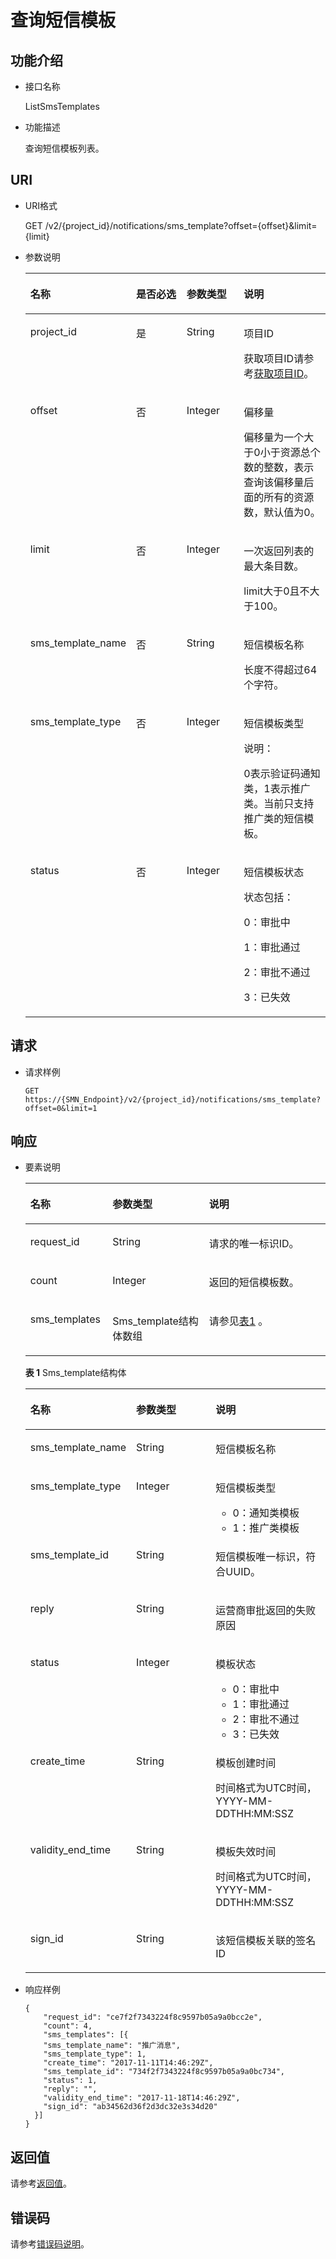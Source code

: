 # 查询短信模板<a name="smn_api_550013"></a>

## 功能介绍<a name="section1436014147464"></a>

-   接口名称

    ListSmsTemplates

-   功能描述

    查询短信模板列表。


## URI<a name="section4376414124619"></a>

-   URI格式

    GET /v2/\{project\_id\}/notifications/sms\_template?offset=\{offset\}&limit=\{limit\}

-   参数说明

    <a name="table13376714184620"></a>
    <table><thead align="left"><tr id="row1059519148468"><th class="cellrowborder" valign="top" width="22.37%" id="mcps1.1.5.1.1"><p id="p5595101434616"><a name="p5595101434616"></a><a name="p5595101434616"></a>名称</p>
    </th>
    <th class="cellrowborder" valign="top" width="21.05%" id="mcps1.1.5.1.2"><p id="p75951414144619"><a name="p75951414144619"></a><a name="p75951414144619"></a>是否必选</p>
    </th>
    <th class="cellrowborder" valign="top" width="21.05%" id="mcps1.1.5.1.3"><p id="p4595514154612"><a name="p4595514154612"></a><a name="p4595514154612"></a>参数类型</p>
    </th>
    <th class="cellrowborder" valign="top" width="35.53%" id="mcps1.1.5.1.4"><p id="p359561415464"><a name="p359561415464"></a><a name="p359561415464"></a>说明</p>
    </th>
    </tr>
    </thead>
    <tbody><tr id="row185951014184616"><td class="cellrowborder" valign="top" width="22.37%" headers="mcps1.1.5.1.1 "><p id="p7595171434617"><a name="p7595171434617"></a><a name="p7595171434617"></a>project_id</p>
    </td>
    <td class="cellrowborder" valign="top" width="21.05%" headers="mcps1.1.5.1.2 "><p id="p1959591418468"><a name="p1959591418468"></a><a name="p1959591418468"></a>是</p>
    </td>
    <td class="cellrowborder" valign="top" width="21.05%" headers="mcps1.1.5.1.3 "><p id="p459581424618"><a name="p459581424618"></a><a name="p459581424618"></a>String</p>
    </td>
    <td class="cellrowborder" valign="top" width="35.53%" headers="mcps1.1.5.1.4 "><p id="p35951714134617"><a name="p35951714134617"></a><a name="p35951714134617"></a>项目ID</p>
    <p id="p4595171494613"><a name="p4595171494613"></a><a name="p4595171494613"></a>获取项目ID请参考<a href="获取项目ID.md">获取项目ID</a>。</p>
    </td>
    </tr>
    <tr id="row5595121484620"><td class="cellrowborder" valign="top" width="22.37%" headers="mcps1.1.5.1.1 "><p id="p65955141466"><a name="p65955141466"></a><a name="p65955141466"></a>offset</p>
    </td>
    <td class="cellrowborder" valign="top" width="21.05%" headers="mcps1.1.5.1.2 "><p id="p4595161415467"><a name="p4595161415467"></a><a name="p4595161415467"></a>否</p>
    </td>
    <td class="cellrowborder" valign="top" width="21.05%" headers="mcps1.1.5.1.3 "><p id="p1093734394616"><a name="p1093734394616"></a><a name="p1093734394616"></a>Integer</p>
    </td>
    <td class="cellrowborder" valign="top" width="35.53%" headers="mcps1.1.5.1.4 "><p id="p146581828102110"><a name="p146581828102110"></a><a name="p146581828102110"></a>偏移量</p>
    <p id="p21821344207"><a name="p21821344207"></a><a name="p21821344207"></a>偏移量为一个大于0小于资源总个数的整数，表示查询该偏移量后面的所有的资源数，默认值为0。</p>
    </td>
    </tr>
    <tr id="row65955140461"><td class="cellrowborder" valign="top" width="22.37%" headers="mcps1.1.5.1.1 "><p id="p35951514164610"><a name="p35951514164610"></a><a name="p35951514164610"></a>limit</p>
    </td>
    <td class="cellrowborder" valign="top" width="21.05%" headers="mcps1.1.5.1.2 "><p id="p1059591414468"><a name="p1059591414468"></a><a name="p1059591414468"></a>否</p>
    </td>
    <td class="cellrowborder" valign="top" width="21.05%" headers="mcps1.1.5.1.3 "><p id="p1559551484618"><a name="p1559551484618"></a><a name="p1559551484618"></a>Integer</p>
    </td>
    <td class="cellrowborder" valign="top" width="35.53%" headers="mcps1.1.5.1.4 "><p id="p95957147467"><a name="p95957147467"></a><a name="p95957147467"></a>一次返回列表的最大条目数。</p>
    <p id="p172271856155119"><a name="p172271856155119"></a><a name="p172271856155119"></a>limit大于0且不大于100。</p>
    </td>
    </tr>
    <tr id="row859571484613"><td class="cellrowborder" valign="top" width="22.37%" headers="mcps1.1.5.1.1 "><p id="p165959144466"><a name="p165959144466"></a><a name="p165959144466"></a>sms_template_name</p>
    </td>
    <td class="cellrowborder" valign="top" width="21.05%" headers="mcps1.1.5.1.2 "><p id="p559541484610"><a name="p559541484610"></a><a name="p559541484610"></a>否</p>
    </td>
    <td class="cellrowborder" valign="top" width="21.05%" headers="mcps1.1.5.1.3 "><p id="p13595141411462"><a name="p13595141411462"></a><a name="p13595141411462"></a>String</p>
    </td>
    <td class="cellrowborder" valign="top" width="35.53%" headers="mcps1.1.5.1.4 "><p id="p659531454612"><a name="p659531454612"></a><a name="p659531454612"></a>短信模板名称</p>
    <p id="p112276011522"><a name="p112276011522"></a><a name="p112276011522"></a>长度不得超过64个字符。</p>
    </td>
    </tr>
    <tr id="row105951914114615"><td class="cellrowborder" valign="top" width="22.37%" headers="mcps1.1.5.1.1 "><p id="p15595914154610"><a name="p15595914154610"></a><a name="p15595914154610"></a>sms_template_type</p>
    </td>
    <td class="cellrowborder" valign="top" width="21.05%" headers="mcps1.1.5.1.2 "><p id="p125954149463"><a name="p125954149463"></a><a name="p125954149463"></a>否</p>
    </td>
    <td class="cellrowborder" valign="top" width="21.05%" headers="mcps1.1.5.1.3 "><p id="p05954140462"><a name="p05954140462"></a><a name="p05954140462"></a>Integer</p>
    </td>
    <td class="cellrowborder" valign="top" width="35.53%" headers="mcps1.1.5.1.4 "><p id="p18595714174617"><a name="p18595714174617"></a><a name="p18595714174617"></a>短信模板类型</p>
    <p id="p135951814104613"><a name="p135951814104613"></a><a name="p135951814104613"></a></p>
    <div class="note" id="note1120152095216"><a name="note1120152095216"></a><a name="note1120152095216"></a><span class="notetitle"> 说明： </span><div class="notebody"><p id="p459561414612"><a name="p459561414612"></a><a name="p459561414612"></a>0表示验证码通知类，1表示推广类。当前只支持推广类的短信模板。</p>
    </div></div>
    </td>
    </tr>
    <tr id="row4595814194619"><td class="cellrowborder" valign="top" width="22.37%" headers="mcps1.1.5.1.1 "><p id="p13595131424613"><a name="p13595131424613"></a><a name="p13595131424613"></a>status</p>
    </td>
    <td class="cellrowborder" valign="top" width="21.05%" headers="mcps1.1.5.1.2 "><p id="p759581411464"><a name="p759581411464"></a><a name="p759581411464"></a>否</p>
    </td>
    <td class="cellrowborder" valign="top" width="21.05%" headers="mcps1.1.5.1.3 "><p id="p159531414469"><a name="p159531414469"></a><a name="p159531414469"></a>Integer</p>
    </td>
    <td class="cellrowborder" valign="top" width="35.53%" headers="mcps1.1.5.1.4 "><p id="p13595314164610"><a name="p13595314164610"></a><a name="p13595314164610"></a>短信模板状态</p>
    <p id="p85951914194616"><a name="p85951914194616"></a><a name="p85951914194616"></a>状态包括：</p>
    <p id="p1759501454616"><a name="p1759501454616"></a><a name="p1759501454616"></a>0：审批中</p>
    <p id="p7595014164619"><a name="p7595014164619"></a><a name="p7595014164619"></a>1：审批通过</p>
    <p id="p3595214124613"><a name="p3595214124613"></a><a name="p3595214124613"></a>2：审批不通过</p>
    <p id="p1663824714529"><a name="p1663824714529"></a><a name="p1663824714529"></a>3：已失效</p>
    </td>
    </tr>
    </tbody>
    </table>


## 请求<a name="section13423181418465"></a>

-   请求样例

    ```
    GET https://{SMN_Endpoint}/v2/{project_id}/notifications/sms_template?offset=0&limit=1
    ```


## 响应<a name="section1642371411466"></a>

-   要素说明

    <a name="table1242311484619"></a>
    <table><thead align="left"><tr id="row1759581411462"><th class="cellrowborder" valign="top" width="27.382738273827385%" id="mcps1.1.4.1.1"><p id="p1759581434614"><a name="p1759581434614"></a><a name="p1759581434614"></a>名称</p>
    </th>
    <th class="cellrowborder" valign="top" width="32.14321432143215%" id="mcps1.1.4.1.2"><p id="p1259518144467"><a name="p1259518144467"></a><a name="p1259518144467"></a>参数类型</p>
    </th>
    <th class="cellrowborder" valign="top" width="40.474047404740475%" id="mcps1.1.4.1.3"><p id="p15959149466"><a name="p15959149466"></a><a name="p15959149466"></a>说明</p>
    </th>
    </tr>
    </thead>
    <tbody><tr id="row76103143461"><td class="cellrowborder" valign="top" width="27.382738273827385%" headers="mcps1.1.4.1.1 "><p id="p661051484618"><a name="p661051484618"></a><a name="p661051484618"></a>request_id</p>
    </td>
    <td class="cellrowborder" valign="top" width="32.14321432143215%" headers="mcps1.1.4.1.2 "><p id="p18610101416469"><a name="p18610101416469"></a><a name="p18610101416469"></a>String</p>
    </td>
    <td class="cellrowborder" valign="top" width="40.474047404740475%" headers="mcps1.1.4.1.3 "><p id="p166101814174613"><a name="p166101814174613"></a><a name="p166101814174613"></a>请求的唯一标识ID。</p>
    </td>
    </tr>
    <tr id="row106101914174615"><td class="cellrowborder" valign="top" width="27.382738273827385%" headers="mcps1.1.4.1.1 "><p id="p12610214154617"><a name="p12610214154617"></a><a name="p12610214154617"></a>count</p>
    </td>
    <td class="cellrowborder" valign="top" width="32.14321432143215%" headers="mcps1.1.4.1.2 "><p id="p861081410463"><a name="p861081410463"></a><a name="p861081410463"></a>Integer</p>
    </td>
    <td class="cellrowborder" valign="top" width="40.474047404740475%" headers="mcps1.1.4.1.3 "><p id="p561041411468"><a name="p561041411468"></a><a name="p561041411468"></a>返回的短信模板数。</p>
    </td>
    </tr>
    <tr id="row1610171413466"><td class="cellrowborder" valign="top" width="27.382738273827385%" headers="mcps1.1.4.1.1 "><p id="p76107142466"><a name="p76107142466"></a><a name="p76107142466"></a>sms_templates</p>
    </td>
    <td class="cellrowborder" valign="top" width="32.14321432143215%" headers="mcps1.1.4.1.2 "><p id="p176101114184617"><a name="p176101114184617"></a><a name="p176101114184617"></a>Sms_template结构体数组</p>
    </td>
    <td class="cellrowborder" valign="top" width="40.474047404740475%" headers="mcps1.1.4.1.3 "><p id="p96101714144613"><a name="p96101714144613"></a><a name="p96101714144613"></a>请参见<a href="#table5134820185815">表1</a> 。</p>
    </td>
    </tr>
    </tbody>
    </table>

    **表 1**  Sms\_template结构体

    <a name="table5134820185815"></a>
    <table><thead align="left"><tr id="row724342018581"><th class="cellrowborder" valign="top" width="29.69%" id="mcps1.2.4.1.1"><p id="p9243120135815"><a name="p9243120135815"></a><a name="p9243120135815"></a>名称</p>
    </th>
    <th class="cellrowborder" valign="top" width="29.69%" id="mcps1.2.4.1.2"><p id="p8243320135814"><a name="p8243320135814"></a><a name="p8243320135814"></a>参数类型</p>
    </th>
    <th class="cellrowborder" valign="top" width="40.62%" id="mcps1.2.4.1.3"><p id="p3243820105819"><a name="p3243820105819"></a><a name="p3243820105819"></a>说明</p>
    </th>
    </tr>
    </thead>
    <tbody><tr id="row6243172019587"><td class="cellrowborder" valign="top" width="29.69%" headers="mcps1.2.4.1.1 "><p id="p424322018589"><a name="p424322018589"></a><a name="p424322018589"></a>sms_template_name</p>
    </td>
    <td class="cellrowborder" valign="top" width="29.69%" headers="mcps1.2.4.1.2 "><p id="p102431202589"><a name="p102431202589"></a><a name="p102431202589"></a>String</p>
    </td>
    <td class="cellrowborder" valign="top" width="40.62%" headers="mcps1.2.4.1.3 "><p id="p62432204581"><a name="p62432204581"></a><a name="p62432204581"></a>短信模板名称</p>
    </td>
    </tr>
    <tr id="row142431720165819"><td class="cellrowborder" valign="top" width="29.69%" headers="mcps1.2.4.1.1 "><p id="p122430205585"><a name="p122430205585"></a><a name="p122430205585"></a>sms_template_type</p>
    </td>
    <td class="cellrowborder" valign="top" width="29.69%" headers="mcps1.2.4.1.2 "><p id="p4243142085814"><a name="p4243142085814"></a><a name="p4243142085814"></a>Integer</p>
    </td>
    <td class="cellrowborder" valign="top" width="40.62%" headers="mcps1.2.4.1.3 "><p id="p19243132035810"><a name="p19243132035810"></a><a name="p19243132035810"></a>短信模板类型</p>
    <a name="ul3436111110508"></a><a name="ul3436111110508"></a><ul id="ul3436111110508"><li>0：通知类模板</li><li>1：推广类模板</li></ul>
    </td>
    </tr>
    <tr id="row7243172035811"><td class="cellrowborder" valign="top" width="29.69%" headers="mcps1.2.4.1.1 "><p id="p0243120155817"><a name="p0243120155817"></a><a name="p0243120155817"></a>sms_template_id</p>
    </td>
    <td class="cellrowborder" valign="top" width="29.69%" headers="mcps1.2.4.1.2 "><p id="p16243142016584"><a name="p16243142016584"></a><a name="p16243142016584"></a>String</p>
    </td>
    <td class="cellrowborder" valign="top" width="40.62%" headers="mcps1.2.4.1.3 "><p id="p7243620145817"><a name="p7243620145817"></a><a name="p7243620145817"></a>短信模板唯一标识，符合UUID。</p>
    </td>
    </tr>
    <tr id="row1724342055818"><td class="cellrowborder" valign="top" width="29.69%" headers="mcps1.2.4.1.1 "><p id="p5243720205817"><a name="p5243720205817"></a><a name="p5243720205817"></a>reply</p>
    </td>
    <td class="cellrowborder" valign="top" width="29.69%" headers="mcps1.2.4.1.2 "><p id="p1243120195814"><a name="p1243120195814"></a><a name="p1243120195814"></a>String</p>
    </td>
    <td class="cellrowborder" valign="top" width="40.62%" headers="mcps1.2.4.1.3 "><p id="p024322013582"><a name="p024322013582"></a><a name="p024322013582"></a>运营商审批返回的失败原因</p>
    </td>
    </tr>
    <tr id="row0243152035816"><td class="cellrowborder" valign="top" width="29.69%" headers="mcps1.2.4.1.1 "><p id="p142430203586"><a name="p142430203586"></a><a name="p142430203586"></a>status</p>
    </td>
    <td class="cellrowborder" valign="top" width="29.69%" headers="mcps1.2.4.1.2 "><p id="p1243220155810"><a name="p1243220155810"></a><a name="p1243220155810"></a>Integer</p>
    </td>
    <td class="cellrowborder" valign="top" width="40.62%" headers="mcps1.2.4.1.3 "><p id="p424352045814"><a name="p424352045814"></a><a name="p424352045814"></a>模板状态</p>
    <a name="ul14560415155013"></a><a name="ul14560415155013"></a><ul id="ul14560415155013"><li>0：审批中</li><li>1：审批通过</li><li>2：审批不通过</li><li>3：已失效</li></ul>
    </td>
    </tr>
    <tr id="row32432020105819"><td class="cellrowborder" valign="top" width="29.69%" headers="mcps1.2.4.1.1 "><p id="p3243520175814"><a name="p3243520175814"></a><a name="p3243520175814"></a>create_time</p>
    </td>
    <td class="cellrowborder" valign="top" width="29.69%" headers="mcps1.2.4.1.2 "><p id="p624315204585"><a name="p624315204585"></a><a name="p624315204585"></a>String</p>
    </td>
    <td class="cellrowborder" valign="top" width="40.62%" headers="mcps1.2.4.1.3 "><p id="p18243172065815"><a name="p18243172065815"></a><a name="p18243172065815"></a>模板创建时间</p>
    <p id="p157851531135012"><a name="p157851531135012"></a><a name="p157851531135012"></a>时间格式为UTC时间，YYYY-MM-DDTHH:MM:SSZ</p>
    </td>
    </tr>
    <tr id="row4243152019580"><td class="cellrowborder" valign="top" width="29.69%" headers="mcps1.2.4.1.1 "><p id="p724382020580"><a name="p724382020580"></a><a name="p724382020580"></a>validity_end_time</p>
    </td>
    <td class="cellrowborder" valign="top" width="29.69%" headers="mcps1.2.4.1.2 "><p id="p14243112017587"><a name="p14243112017587"></a><a name="p14243112017587"></a>String</p>
    </td>
    <td class="cellrowborder" valign="top" width="40.62%" headers="mcps1.2.4.1.3 "><p id="p12243720155812"><a name="p12243720155812"></a><a name="p12243720155812"></a>模板失效时间</p>
    <p id="p1365114338509"><a name="p1365114338509"></a><a name="p1365114338509"></a>时间格式为UTC时间，YYYY-MM-DDTHH:MM:SSZ</p>
    </td>
    </tr>
    <tr id="row1997134217424"><td class="cellrowborder" valign="top" width="29.69%" headers="mcps1.2.4.1.1 "><p id="p12269848134213"><a name="p12269848134213"></a><a name="p12269848134213"></a>sign_id</p>
    </td>
    <td class="cellrowborder" valign="top" width="29.69%" headers="mcps1.2.4.1.2 "><p id="p1126954814427"><a name="p1126954814427"></a><a name="p1126954814427"></a>String</p>
    </td>
    <td class="cellrowborder" valign="top" width="40.62%" headers="mcps1.2.4.1.3 "><p id="p926964812423"><a name="p926964812423"></a><a name="p926964812423"></a>该短信模板关联的签名ID</p>
    </td>
    </tr>
    </tbody>
    </table>


-   响应样例

    ```
    {
        "request_id": "ce7f2f7343224f8c9597b05a9a0bcc2e",
        "count": 4,
        "sms_templates": [{
        "sms_template_name": "推广消息",
        "sms_template_type": 1,
        "create_time": "2017-11-11T14:46:29Z",
        "sms_template_id": "734f2f7343224f8c9597b05a9a0bc734",
        "status": 1,
        "reply": "",
        "validity_end_time": "2017-11-18T14:46:29Z",
        "sign_id": "ab34562d36f2d3dc32e3s34d20" 
      }]
    }
    ```


## 返回值<a name="section44387149468"></a>

请参考[返回值](返回值.md)。

## 错误码<a name="section73211020122511"></a>

请参考[错误码说明](错误码说明.md)。


